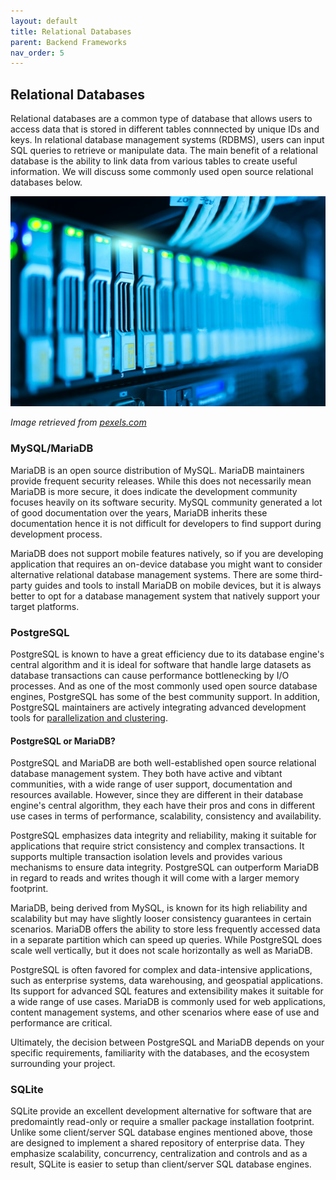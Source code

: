 ```yaml
---
layout: default
title: Relational Databases
parent: Backend Frameworks
nav_order: 5
---
```


## Relational Databases

Relational databases are a common type of database that allows users to access data that is stored in different tables connnected by unique IDs and keys. In relational database management systems (RDBMS), users can input SQL queries to retrieve or manipulate data. The main benefit of a relational database is the ability to link data from various tables to create useful information. We will discuss some commonly used open source relational databases below.  

![databases](assets/img/databases.jpg)

_Image retrieved from [pexels.com](https://www.pexels.com/photo/close-up-photo-of-mining-rig-1148820/)_  

### MySQL/MariaDB

MariaDB is an open source distribution of MySQL. MariaDB maintainers provide frequent security releases. While this does not necessarily mean MariaDB is more secure, it does indicate the development community focuses heavily on its software security. MySQL community generated a lot of good documentation over the years, MariaDB inherits these documentation hence it is not difficult for developers to find support during development process.  

MariaDB does not support mobile features natively, so if you are developing application that requires an on-device database you might want to consider alternative relational database management systems. There are some third-party guides and tools to install MariaDB on mobile devices, but it is always better to opt for a database management system that natively support your target platforms.  

### PostgreSQL

PostgreSQL is known to have a great efficiency due to its database engine's central algorithm and it is ideal for software that handle large datasets as database transactions can cause performance bottlenecking by I/O processes. And as one of the most commonly used open source database engines, PostgreSQL has some of the best community support. In addition, PostgreSQL maintainers are actively integrating advanced development tools for [parallelization and clustering](https://wiki.postgresql.org/wiki/Replication,_Clustering,_and_Connection_Pooling).  

#### PostgreSQL or MariaDB?

PostgreSQL and MariaDB are both well-established open source relational database management system. They both have active and vibtant communities, with  a wide range of user support, documentation and resources available. However, since they are different in their database engine's central algorithm, they each have their pros and cons in different use cases in terms of performance, scalability, consistency and availability.  

PostgreSQL emphasizes data integrity and reliability, making it suitable for applications that require strict consistency and complex transactions. It supports multiple transaction isolation levels and provides various mechanisms to ensure data integrity. PostgreSQL can outperform MariaDB in regard to reads and writes though it will come with a larger memory footprint.  

MariaDB, being derived from MySQL, is known for its high reliability and scalability but may have slightly looser consistency guarantees in certain scenarios. MariaDB offers the ability to store less frequently accessed data in a separate partition which can speed up queries. While PostgreSQL does scale well vertically, but it does not scale horizontally as well as MariaDB.  

PostgreSQL is often favored for complex and data-intensive applications, such as enterprise systems, data warehousing, and geospatial applications. Its support for advanced SQL features and extensibility makes it suitable for a wide range of use cases. MariaDB is commonly used for web applications, content management systems, and other scenarios where ease of use and performance are critical.  

Ultimately, the decision between PostgreSQL and MariaDB depends on your specific requirements, familiarity with the databases, and the ecosystem surrounding your project.  

### SQLite

SQLite provide an excellent development alternative for software that are predomaintly read-only or require a smaller package installation footprint. Unlike some client/server SQL database engines mentioned above, those are designed to implement a shared repository of enterprise data. They emphasize scalability, concurrency, centralization and controls and as a result, SQLite is easier to setup than client/server SQL database engines.  
